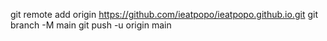 git remote add origin https://github.com/ieatpopo/ieatpopo.github.io.git
git branch -M main
git push -u origin main
